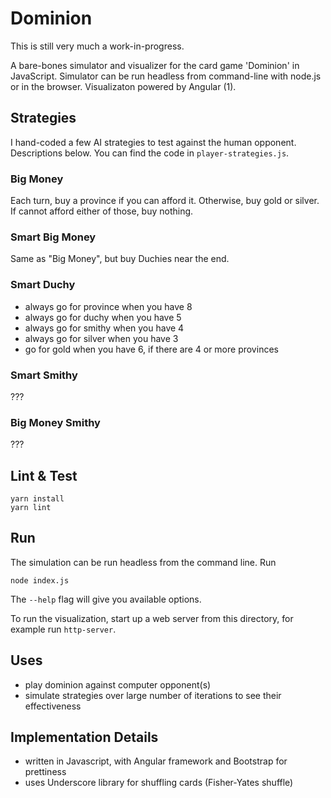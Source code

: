 # Dominion

This is still very much a work-in-progress.

A bare-bones simulator and visualizer for the card game 'Dominion' in JavaScript. Simulator can be run headless from command-line with node.js or in the browser. Visualizaton powered by Angular (1).

## Strategies

I hand-coded a few AI strategies to test against the human opponent. Descriptions below. You can find the code in `player-strategies.js`.

### Big Money

Each turn, buy a province if you can afford it. Otherwise, buy gold or silver. If cannot afford either of those, buy nothing.

### Smart Big Money

Same as "Big Money", but buy Duchies near the end.

### Smart Duchy

- always go for province when you have 8
- always go for duchy when you have 5
- always go for smithy when you have 4
- always go for silver when you have 3
- go for gold when you have 6, if there are 4 or more provinces

### Smart Smithy

???

### Big Money Smithy

???

## Lint & Test

```
yarn install
yarn lint
```

## Run

The simulation can be run headless from the command line. Run

```
node index.js
```

The `--help` flag will give you available options.

To run the visualization, start up a web server from this directory, for example run `http-server`.

## Uses

* play dominion against computer opponent(s)
* simulate strategies over large number of iterations to see their effectiveness

## Implementation Details

* written in Javascript, with Angular framework and Bootstrap for prettiness
* uses Underscore library for shuffling cards (Fisher-Yates shuffle)
